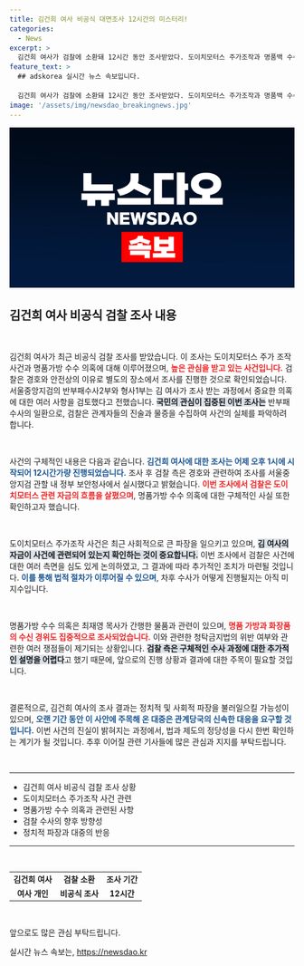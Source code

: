 ```yaml
---
title: 김건희 여사 비공식 대면조사 12시간의 미스터리!
categories:
  - News
excerpt: >
  김건희 여사가 검찰에 소환돼 12시간 동안 조사받았다. 도이치모터스 주가조작과 명품백 수수 의혹이 주요 쟁점으로, 검찰은 이 사건들을 동시에 확인하고 있다. 사건의 결말은 과연?
feature_text: >
  ## adskorea 실시간 뉴스 속보입니다.

  김건희 여사가 검찰에 소환돼 12시간 동안 조사받았다. 도이치모터스 주가조작과 명품백 수수 의혹이 주요 쟁점으로, 검찰은 이 사건들을 동시에 확인하고 있다. 사건의 결말은 과연?
image: '/assets/img/newsdao_breakingnews.jpg'
---
```


<p><img src="/assets/img/newsdao_breakingnews.jpg" alt="adskorea 속보" /></p>

<h2 data-ke-size="size26">김건희 여사 비공식 검찰 조사 내용</h2>

<p data-ke-size="size16">&nbsp;</p>

<p>김건희 여사가 최근 비공식 검찰 조사를 받았습니다. 이 조사는 도이치모터스 주가 조작 사건과 명품가방 수수 의혹에 대해 이루어졌으며, <b><span style="color: #ee2323;">높은 관심을 받고 있는 사건입니다.</span></b> 검찰은 경호와 안전상의 이유로 별도의 장소에서 조사를 진행한 것으로 확인되었습니다. 서울중앙지검의 반부패수사2부와 형사1부는 김 여사가 조사 받는 과정에서 중요한 의혹에 대한 여러 사항을 검토했다고 전했습니다. <b><span style="background-color: #21538527;">국민의 관심이 집중된 이번 조사는</span></b> 반부패 수사의 일환으로, 검찰은 관계자들의 진술과 물증을 수집하여 사건의 실체를 파악하려 합니다. </p>

<p data-ke-size="size16">&nbsp;</p>

<p>사건의 구체적인 내용은 다음과 같습니다. <b><span style="color: #1a5490;">김건희 여사에 대한 조사는 어제 오후 1시에 시작되어 12시간가량 진행되었습니다.</span></b> 조사 후 검찰 측은 경호와 관련하여 조사를 서울중앙지검 관할 내 정부 보안청사에서 실시했다고 밝혔습니다. <b><span style="color: #ee2323;">이번 조사에서 검찰은 도이치모터스 관련 자금의 흐름을 살폈으며</span></b>, 명품가방 수수 의혹에 대한 구체적인 사실 또한 확인하고자 했습니다. </p>

<p data-ke-size="size16">&nbsp;</p>

<p>도이치모터스 주가조작 사건은 최근 사회적으로 큰 파장을 일으키고 있으며, <b><span style="background-color: #21538527;">김 여사의 자금이 사건에 관련되어 있는지 확인하는 것이 중요합니다.</span></b> 이번 조사에서 검찰은 사건에 대한 여러 측면을 심도 있게 논의하였고, 그 결과에 따라 추가적인 조치가 마련될 것입니다. <b><span style="color: #1a5490;">이를 통해 법적 절차가 이루어질 수 있으며</span></b>, 차후 수사가 어떻게 진행될지는 아직 미지수입니다.</p>

<p data-ke-size="size16">&nbsp;</p>

<p>명품가방 수수 의혹은 최재영 목사가 간행한 물품과 관련이 있으며, <b><span style="color: #ee2323;">명품 가방과 화장품의 수신 경위도 집중적으로 조사되었습니다.</span></b> 이와 관련한 청탁금지법의 위반 여부와 관련한 여러 쟁점들이 제기되는 상황입니다. <b><span style="background-color: #21538527;">검찰 측은 구체적인 수사 과정에 대한 추가적인 설명을 어렵다</span></b>고 했기 때문에, 앞으로의 진행 상황과 결과에 대한 주목이 필요할 것입니다. </p>

<p data-ke-size="size16">&nbsp;</p>

<p>결론적으로, 김건희 여사의 조사 결과는 정치적 및 사회적 파장을 불러일으킬 가능성이 있으며, <b><span style="color: #1a5490;">오랜 기간 동안 이 사안에 주목해 온 대중은 관계당국의 신속한 대응을 요구할 것입니다.</span></b> 이번 사건의 진실이 밝혀지는 과정에서, 법과 제도의 정당성을 다시 한번 확인하는 계기가 될 것입니다. 추후 이어질 관련 기사들에 많은 관심과 지지를 부탁드립니다. </p>

<p data-ke-size="size16">&nbsp;</p>

<hr>

<ul>
    <li>김건희 여사 비공식 검찰 조사 상황</li>
    <li>도이치모터스 주가조작 사건 관련</li>
    <li>명품가방 수수 의혹과 관련된 사항</li>
    <li>검찰 수사의 향후 방향성</li>
    <li>정치적 파장과 대중의 반응</li>
</ul>

<hr>

<p data-ke-size="size16">&nbsp;</p>

<table style="border-collapse: collapse; width: 100%;">
    <tr>
        <td style="text-align: center; height: 17px;"><b>김건희 여사</b></td>
        <td style="text-align: center; height: 17px;"><b>검찰 소환</b></td>
        <td style="text-align: center; height: 17px;"><b>조사 기간</b></td>
    </tr>
    <tr>
        <td style="text-align: center; height: 17px;"><b>여사 개인</b></td>
        <td style="text-align: center; height: 17px;"><b>비공식 조사</b></td>
        <td style="text-align: center; height: 17px;"><b>12시간</b></td>
    </tr>
</table>

<p data-ke-size="size16">&nbsp;</p>

<p>앞으로도 많은 관심 부탁드립니다.</p>
실시간 뉴스 속보는, <a href="https://newsdao.kr" rel="dofollow">https://newsdao.kr</a>


